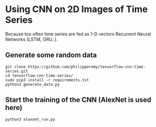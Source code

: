 # Using CNN on 2D Images of Time Series
Because too often time series are fed as 1-D vectors Recurrent Neural Networks (LSTM, GRU..).

## Generate some random data
```
git clone https://github.com/philipperemy/tensorflow-cnn-time-series.git
cd tensorflow-cnn-time-series/
sudo pip3 install -r requirements.txt
python3 generate_data.py
```

## Start the training of the CNN (AlexNet is used here)
```
python3 alexnet_run.py
```
